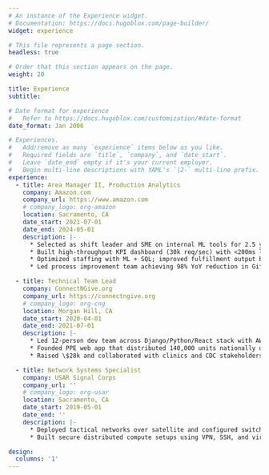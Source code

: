 ```yaml
---
# An instance of the Experience widget.
# Documentation: https://docs.hugoblox.com/page-builder/
widget: experience

# This file represents a page section.
headless: true

# Order that this section appears on the page.
weight: 20

title: Experience
subtitle:

# Date format for experience
#   Refer to https://docs.hugoblox.com/customization/#date-format
date_format: Jan 2006

# Experiences.
#   Add/remove as many `experience` items below as you like.
#   Required fields are `title`, `company`, and `date_start`.
#   Leave `date_end` empty if it's your current employer.
#   Begin multi-line descriptions with YAML's `|2-` multi-line prefix.
experience:
  - title: Area Manager II, Production Analytics
    company: Amazon.com
    company_url: https://www.amazon.com
    # company_logo: org-amazon
    location: Sacramento, CA
    date_start: 2021-07-01
    date_end: 2024-05-01
    description: |-
      * Selected as shift leader and SME on internal ML tools for 2.5 years; coordinated cross-team data overrides.
      * Built high-throughput KPI dashboard (30k req/sec) with <200ms latency using AWS CloudWatch.
      * Optimized staffing with ML + SQL; improved fulfillment output by 12% sitewide.
      * Led process improvement team achieving 98% YoY reduction in GiftWrap misses using Six Sigma methods.

  - title: Technical Team Lead
    company: ConnectNGive.org
    company_url: https://connectngive.org
    # company_logo: org-cng
    location: Morgan Hill, CA
    date_start: 2020-04-01
    date_end: 2021-07-01
    description: |-
      * Led 12-person dev team across Django/Python/React stack with AWS Lambda + Heroku deployment.
      * Founded PPE web app that distributed 140,000 units nationally during COVID-19.
      * Raised \$28k and collaborated with clinics and CDC stakeholders for equitable distribution.

  - title: Network Systems Specialist
    company: USAR Signal Corps
    company_url: ''
    # company_logo: org-usar
    location: Sacramento, CA
    date_start: 2019-05-01
    date_end: ''
    description: |-
      * Deployed tactical networks over satellite and configured switches/routers per U.S. ComSec standards.
      * Built secure distributed compute setups using VPN, SSH, and virtualization tools in live environments.

design:
  columns: '1'
---
```

